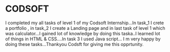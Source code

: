# CODSOFT
I completed my all tasks of level 1 of my Codsoft Internship...In task_1 I crete a portfolio , in task_2 I create a Landing page and in last task of level 1 which was calculator...I gained lot of knowledge by doing this taska..I learned lot of things in HTML & CSS....In task 3 I used Java script... I m very happy by doing these tasks...Thankyou Codsft for giving me this opprtunity.
